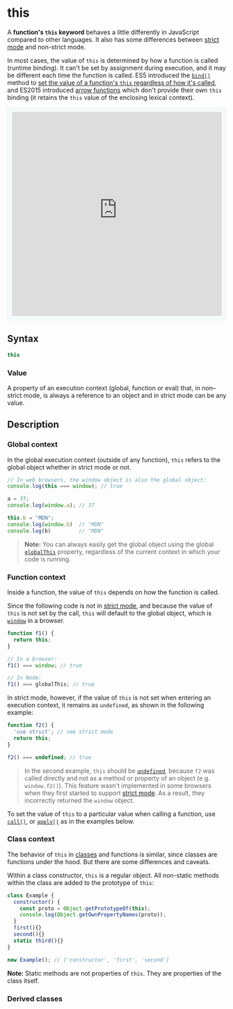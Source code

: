 # this

A **function's `this` keyword** behaves a little differently in JavaScript compared to other languages. It also has some differences between [strict mode](https://developer.mozilla.org/en-US/docs/Web/JavaScript/Reference/Strict_mode) and non-strict mode.

In most cases, the value of `this` is determined by how a function is called (runtime binding). It can't be set by assignment during execution, and it may be different each time the function is called. ES5 introduced the [`bind()`](https://developer.mozilla.org/en-US/docs/Web/JavaScript/Reference/Global_Objects/Function/bind) method to [set the value of a function's `this` regardless of how it's called](https://developer.mozilla.org/en-US/docs/Web/JavaScript/Reference/Operators/this#The_bind_method), and ES2015 introduced [arrow functions](https://developer.mozilla.org/en-US/docs/Web/JavaScript/Reference/Functions/Arrow_functions) which don't provide their own `this` binding (it retains the `this` value of the enclosing lexical context).

<iframe class="interactive interactive-js" frameborder="0" height="250" src="https://interactive-examples.mdn.mozilla.net/pages/js/expressions-this.html" title="MDN Web Docs Interactive Example" width="100%" style="margin: 0px; padding: 10px; border: 1px solid rgb(234, 242, 244); max-width: 100%; box-sizing: border-box; background-color: rgb(245, 249, 250); color: rgb(51, 51, 51); height: 490px; width: 1014px;"></iframe>

## Syntax

```js
this
```

### Value

A property of an execution context (global, function or eval) that, in non–strict mode, is always a reference to an object and in strict mode can be any value.

## Description

### Global context

In the global execution context (outside of any function), `this` refers to the global object whether in strict mode or not.

```js
// In web browsers, the window object is also the global object:
console.log(this === window); // true

a = 37;
console.log(window.a); // 37

this.b = "MDN";
console.log(window.b)  // "MDN"
console.log(b)         // "MDN"
```

> **Note:** You can always easily get the global object using the global [`globalThis`](https://developer.mozilla.org/en-US/docs/Web/JavaScript/Reference/Global_Objects/globalThis) property, regardless of the current context in which your code is running.

### Function context

Inside a function, the value of `this` depends on how the function is called.

Since the following code is not in [strict mode](https://developer.mozilla.org/en-US/docs/Web/JavaScript/Reference/Strict_mode), and because the value of `this` is not set by the call, `this` will default to the global object, which is [`window`](https://developer.mozilla.org/en-US/docs/Web/API/Window) in a browser.

```js
function f1() {
  return this;
}

// In a browser:
f1() === window; // true

// In Node:
f1() === globalThis; // true
```

In strict mode, however, if the value of `this` is not set when entering an execution context, it remains as `undefined`, as shown in the following example:

```js
function f2() {
  'use strict'; // see strict mode
  return this;
}

f2() === undefined; // true
```

> In the second example, `this` should be [`undefined`](https://developer.mozilla.org/en-US/docs/Web/JavaScript/Reference/Global_Objects/undefined), because `f2` was called directly and not as a method or property of an object (e.g. `window.f2()`). This feature wasn't implemented in some browsers when they first started to support [strict mode](https://developer.mozilla.org/en-US/docs/Web/JavaScript/Reference/Strict_mode). As a result, they incorrectly returned the `window` object.

To set the value of `this` to a particular value when calling a function, use [`call()`](https://developer.mozilla.org/en-US/docs/Web/JavaScript/Reference/Global_Objects/Function/call), or [`apply()`](https://developer.mozilla.org/en-US/docs/Web/JavaScript/Reference/Global_Objects/Function/apply) as in the examples below.

### Class context

The behavior of `this` in [classes](https://developer.mozilla.org/en-US/docs/Web/JavaScript/Reference/Classes) and functions is similar, since classes are functions under the hood. But there are some differences and caveats.

Within a class constructor, `this` is a regular object. All non-static methods within the class are added to the prototype of `this`:

```js
class Example {
  constructor() {
    const proto = Object.getPrototypeOf(this);
    console.log(Object.getOwnPropertyNames(proto));
  }
  first(){}
  second(){}
  static third(){}
}

new Example(); // ['constructor', 'first', 'second']
```

**Note:** Static methods are not properties of `this`. They are properties of the class itself.

### Derived classes